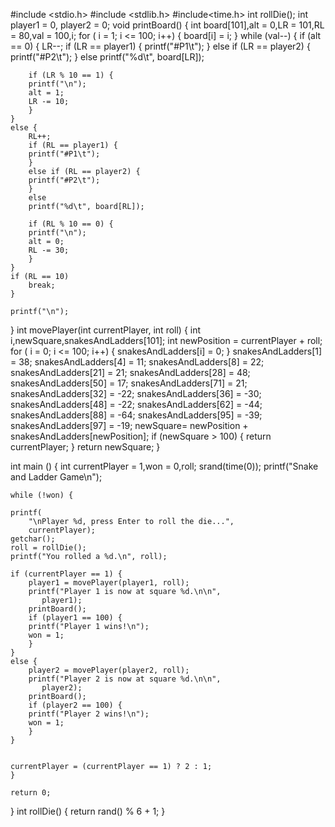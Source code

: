 #include <stdio.h>
#include <stdlib.h>
#include<time.h>
int rollDie();
int player1 = 0, player2 = 0;
void printBoard()
{
   int board[101],alt = 0,LR = 101,RL = 80,val = 100,i;
   for ( i = 1; i <= 100; i++)
   {
   board[i] = i;
   }
   while (val--) {
   if (alt == 0) {
   LR--;
	    if (LR == player1) {
		printf("#P1\t");
	    }
	    else if (LR == player2) {
		printf("#P2\t");
	    }
	    else
		printf("%d\t", board[LR]);

	    if (LR % 10 == 1) {
		printf("\n");
		alt = 1;
		LR -= 10;
	    }
	}
	else {
	    RL++;
	    if (RL == player1) {
		printf("#P1\t");
	    }
	    else if (RL == player2) {
		printf("#P2\t");
	    }
	    else
		printf("%d\t", board[RL]);

	    if (RL % 10 == 0) {
		printf("\n");
		alt = 0;
		RL -= 30;
	    }
	}
	if (RL == 10)
	    break;
    }

    printf("\n");
}
int movePlayer(int currentPlayer, int roll)
{
    int i,newSquare,snakesAndLadders[101];
    int newPosition = currentPlayer + roll;
    for ( i = 0; i <= 100; i++)
    {
	snakesAndLadders[i] = 0;
    }
    snakesAndLadders[1] = 38;
    snakesAndLadders[4] = 11;
    snakesAndLadders[8] = 22;
    snakesAndLadders[21] = 21;
    snakesAndLadders[28] = 48;
    snakesAndLadders[50] = 17;
    snakesAndLadders[71] = 21;
    snakesAndLadders[32] = -22;
    snakesAndLadders[36] = -30;
    snakesAndLadders[48] = -22;
    snakesAndLadders[62] = -44;
    snakesAndLadders[88] = -64;
    snakesAndLadders[95] = -39;
    snakesAndLadders[97] = -19;
    newSquare= newPosition + snakesAndLadders[newPosition];
    if (newSquare > 100) {
	return currentPlayer;
    }
    return newSquare;
}

int main ()
{
    int currentPlayer = 1,won = 0,roll;
    srand(time(0));
    printf("Snake and Ladder Game\n");

    while (!won) {

	printf(
	    "\nPlayer %d, press Enter to roll the die...",
	    currentPlayer);
	getchar();
	roll = rollDie();
	printf("You rolled a %d.\n", roll);

	if (currentPlayer == 1) {
	    player1 = movePlayer(player1, roll);
	    printf("Player 1 is now at square %d.\n\n",
		   player1);
	    printBoard();
	    if (player1 == 100) {
		printf("Player 1 wins!\n");
		won = 1;
	    }
	}
	else {
	    player2 = movePlayer(player2, roll);
	    printf("Player 2 is now at square %d.\n\n",
		   player2);
	    printBoard();
	    if (player2 == 100) {
		printf("Player 2 wins!\n");
		won = 1;
	    }
	}


	currentPlayer = (currentPlayer == 1) ? 2 : 1;
    }

    return 0;
}
int rollDie()
{
return rand() % 6 + 1;
}

